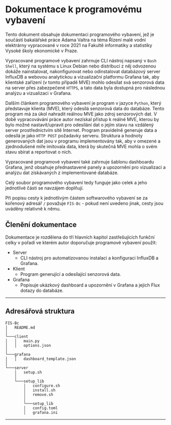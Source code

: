 # Dokumentace k programovému vybavení

Tento dokument obsahuje dokumentaci programového vybavení, jež je součástí bakalářské práce Adama Valtra na téma Řízení malé vodní elektrárny vypracované v roce 2021 na Fakultě informatiky a statistiky Vysoké školy ekonomické v Praze.

Vypracované programové vybavení zahrnuje CLI nástroj napsaný v `Bash Shell`, který na systému s Linux Debian nebo distribuci z něj odvozenou dokáže nainstalovat, nakonfigurovat nebo odinstalovat databázový server InfluxDB a webovou analytickou a vizualizační platformu Grafana tak, aby klientské zařízení (v tomto případě MVE) mohlo odesílat svá senzorová data na server přes zabezpečené `HTTPS`, a tato data byla dostupná pro následnou analýzu a vizualizaci v Grafana.

Dalším článkem programového vybavení je program v jazyce `Python`, který představuje klienta (MVE), který odesílá senzorová data do databáze. Tento program má za úkol nahradit reálnou MVE jako zdroj senzorových dat. V době vypracovávání práce autor nezískal přístup k reálné MVE, kterou by bylo možné nastavit/upravit pro odesílání dat o jejím stavu na vzdálený server prostřednictvím sítě Internet. Program pravidelně generuje data a odesílá je jako `HTTP POST` požadavky serveru. Struktura a hodnoty generovaných dat jsou v programu implementovány tak, aby v omezené a zjednodušené míře imitovala data, která by skutečná MVE mohla o svém stavu sbírat a reportovat o nich.

Vypracované programové vybavení také zahrnuje šablonu dashboardu Grafana, jenž obsahuje přednastavené panely a upozornění pro vizualizaci a analýzu dat získávaných z implementované databáze.

Celý soubor programového vybavení tedy funguje jako celek a jeho jednotlivé části se navzájem doplňují.

Při popisu cesty k jednotlivým částem softwarového vybavení se za kořenový adresář `/` považuje `FIS-Bc` - pokud není uvedeno jinak, cesty jsou uváděny relativně k němu.

## Členění dokumentace

Dokumentace je rozdělena do tří hlavních kapitol zastřešujících funkční celky v pořadí ve kterém autor doporučuje programové vybavení použít:

- Server
  - CLI nástroj pro automatizovanou instalaci a konfiguraci InfluxDB a Grafana.
- Klient
  - Program generující a odesílající senzorová data.
- Grafana
  - Popisuje ukázkový dashboard a upozornění v Grafana a jejich Flux dotazy do databáze.

------------

## Adresářová struktura

```
FIS-Bc
│   README.md   
│
└───client
│   │   main.py
│   │   options.json
│   
└───grafana
│   │   dashboard_template.json
│   
└───server
    │   setup.sh
    │
    └───setup_lib
        │   configure.sh
        │   install.sh
        │   remove.sh
        │
        └───setup_lib
        │   config.toml
        │   grafana.ini
```

------------